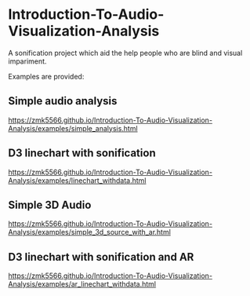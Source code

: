 # Introduction-To-Audio-Visualization-Analysis

A sonification project which aid the help people who are blind and visual impariment.

Examples are provided:

## Simple audio analysis

https://zmk5566.github.io/Introduction-To-Audio-Visualization-Analysis/examples/simple_analysis.html

## D3 linechart with sonification 

https://zmk5566.github.io/Introduction-To-Audio-Visualization-Analysis/examples/linechart_withdata.html

## Simple 3D Audio 

https://zmk5566.github.io/Introduction-To-Audio-Visualization-Analysis/examples/simple_3d_source_with_ar.html 


## D3 linechart with sonification and AR

https://zmk5566.github.io/Introduction-To-Audio-Visualization-Analysis/examples/ar_linechart_withdata.html
